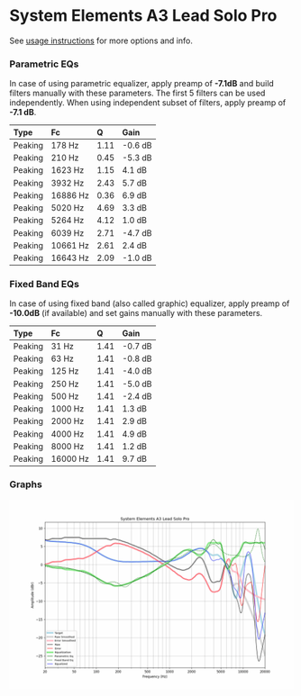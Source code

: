 # System Elements A3 Lead Solo Pro
See [usage instructions](https://github.com/jaakkopasanen/AutoEq#usage) for more options and info.

### Parametric EQs
In case of using parametric equalizer, apply preamp of **-7.1dB** and build filters manually
with these parameters. The first 5 filters can be used independently.
When using independent subset of filters, apply preamp of **-7.1 dB**.

| Type    | Fc       |    Q | Gain    |
|:--------|:---------|:-----|:--------|
| Peaking | 178 Hz   | 1.11 | -0.6 dB |
| Peaking | 210 Hz   | 0.45 | -5.3 dB |
| Peaking | 1623 Hz  | 1.15 | 4.1 dB  |
| Peaking | 3932 Hz  | 2.43 | 5.7 dB  |
| Peaking | 16886 Hz | 0.36 | 6.9 dB  |
| Peaking | 5020 Hz  | 4.69 | 3.3 dB  |
| Peaking | 5264 Hz  | 4.12 | 1.0 dB  |
| Peaking | 6039 Hz  | 2.71 | -4.7 dB |
| Peaking | 10661 Hz | 2.61 | 2.4 dB  |
| Peaking | 16643 Hz | 2.09 | -1.0 dB |

### Fixed Band EQs
In case of using fixed band (also called graphic) equalizer, apply preamp of **-10.0dB**
(if available) and set gains manually with these parameters.

| Type    | Fc       |    Q | Gain    |
|:--------|:---------|:-----|:--------|
| Peaking | 31 Hz    | 1.41 | -0.7 dB |
| Peaking | 63 Hz    | 1.41 | -0.8 dB |
| Peaking | 125 Hz   | 1.41 | -4.0 dB |
| Peaking | 250 Hz   | 1.41 | -5.0 dB |
| Peaking | 500 Hz   | 1.41 | -2.4 dB |
| Peaking | 1000 Hz  | 1.41 | 1.3 dB  |
| Peaking | 2000 Hz  | 1.41 | 2.9 dB  |
| Peaking | 4000 Hz  | 1.41 | 4.9 dB  |
| Peaking | 8000 Hz  | 1.41 | 1.2 dB  |
| Peaking | 16000 Hz | 1.41 | 9.7 dB  |

### Graphs
![](./System%20Elements%20A3%20Lead%20Solo%20Pro.png)